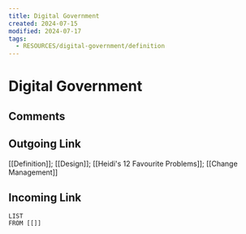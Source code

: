 ```yaml
---
title: Digital Government
created: 2024-07-15
modified: 2024-07-17
tags:
  - RESOURCES/digital-government/definition
---
```

# Digital Government
## Comments

## Outgoing Link
[[Definition]]; [[Design]]; [[Heidi's 12 Favourite Problems]]; [[Change Management]]
## Incoming Link
```dataview
LIST
FROM [[]]
```
